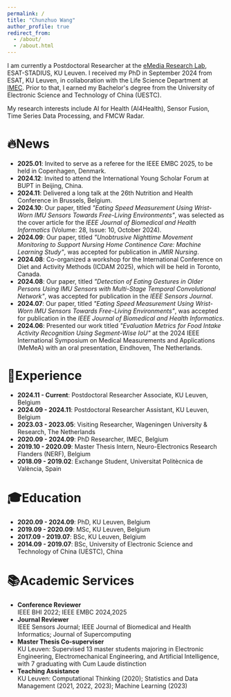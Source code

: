 ```yaml
---
permalink: /
title: "Chunzhuo Wang"
author_profile: true
redirect_from: 
  - /about/
  - /about.html
---
```


I am currently a Postdoctoral Researcher at the [eMedia Research Lab](https://iiw.kuleuven.be/onderzoek/emedia), ESAT-STADIUS, KU Leuven. I received my PhD in September 2024 from ESAT, KU Leuven, in collaboration with the Life Science Department at [IMEC](https://www.imec-int.com/en). Prior to that, I earned my Bachelor's degree from the University of Electronic Science and Technology of China (UESTC).

My research interests include AI for Health (AI4Health), Sensor Fusion, Time Series Data Processing, and FMCW Radar. 

🔥News
======
- **2025.01**: Invited to serve as a referee for the IEEE EMBC 2025, to be held in Copenhagen, Denmark.
- **2024.12**: Invited to attend the International Young Scholar Forum at BUPT in Beijing, China.
- **2024.11**: Delivered a long talk at the 26th Nutrition and Health Conference in Brussels, Belgium.
- **2024.10**: Our paper, titled *"Eating Speed Measurement Using Wrist-Worn IMU Sensors Towards Free-Living Environments"*, was selected as the cover article for the *IEEE Journal of Biomedical and Health Informatics* (Volume: 28, Issue: 10, October 2024).
- **2024.09**: Our paper, titled *"Unobtrusive Nighttime Movement Monitoring to Support Nursing Home Continence Care: Machine Learning Study"*, was accepted for publication in *JMIR Nursing*.
- **2024.08**: Co-organized a workshop for the International Conference on Diet and Activity Methods (ICDAM 2025), which will be held in Toronto, Canada.
- **2024.08**: Our paper, titled *"Detection of Eating Gestures in Older Persons Using IMU Sensors with Multi-Stage Temporal Convolutional Network"*, was accepted for publication in the *IEEE Sensors Journal*.
- **2024.07**: Our paper, titled *"Eating Speed Measurement Using Wrist-Worn IMU Sensors Towards Free-Living Environments"*, was accepted for publication in the *IEEE Journal of Biomedical and Health Informatics*.
- **2024.06**: Presented our work titled *"Evaluation Metrics for Food Intake Activity Recognition Using Segment-Wise IoU"* at the 2024 IEEE International Symposium on Medical Measurements and Applications (MeMeA) with an oral presentation, Eindhoven, The Netherlands.

💼Experience
======
- **2024.11 - Current**: Postdoctoral Researcher Associate, KU Leuven, Belgium
- **2024.09 - 2024.11**: Postdoctoral Researcher Assistant, KU Leuven, Belgium
- **2023.03 - 2023.05**: Visiting Researcher, Wageningen University & Research, The Netherlands
- **2020.09 - 2024.09**: PhD Researcher, IMEC, Belgium
- **2019.10 - 2020.09**: Master Thesis Intern, Neuro-Electronics Research Flanders (NERF), Belgium
- **2018.09 - 2019.02**: Exchange Student, Universitat Politècnica de València, Spain
  
🎓Education
======
- **2020.09 - 2024.09**: PhD, KU Leuven, Belgium
- **2019.09 - 2020.09**: MSc, KU Leuven, Belgium
- **2017.09 - 2019.07**: BSc, KU Leuven, Belgium
- **2014.09 - 2019.07**: BSc, University of Electronic Science and Technology of China (UESTC), China

📚Academic Services
======
- **Conference Reviewer**  
  IEEE BHI 2022; IEEE EMBC 2024,2025
- **Journal Reviewer**  
  IEEE Sensors Journal; IEEE Journal of Biomedical and Health Informatics; Journal of Supercomputing
- **Master Thesis Co-superviser**  
  KU Leuven: Supervised 13 master students majoring in Electronic Engineering, Electromechanical Engineering, and Artificial Intelligence, with 7 graduating with Cum Laude distinction 
- **Teaching Assistance**  
  KU Leuven: Computational Thinking (2020); Statistics and Data Management (2021, 2022, 2023); Machine Learning (2023)
